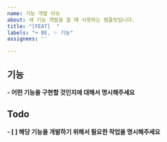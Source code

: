 ```yaml
---
name: 기능 개발 이슈
about: 새 기능 개발을 할 때 사용하는 템플릿입니다.
title: "[FEAT]  "
labels: "⌨️ BE, ✨ 기능"
assignees: ''

---
```


## 기능
**- 어떤 기능을 구현할 것인지에 대해서 명시해주세요**
## Todo
**- [ ] 해당 기능을 개발하기 위해서 필요한 작업을 명시해주세요**
